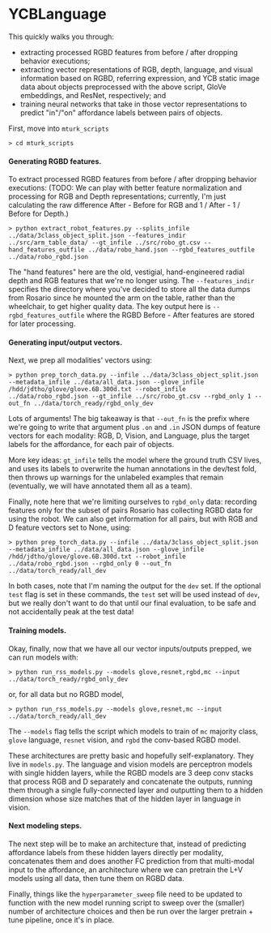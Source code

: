 # YCBLanguage

This quickly walks you through: 
- extracting processed RGBD features from before / after dropping behavior executions;
- extracting vector representations of RGB, depth, language, and visual information based on RGBD, referring expression, and YCB static image data about objects preprocessed with the above script, GloVe embeddings, and ResNet, respectively; and
- training neural networks that take in those vector representations to predict "in"/"on" affordance labels between pairs of objects.

First, move into `mturk_scripts`

`> cd mturk_scripts`

#### Generating RGBD features.

To extract processed RGBD features from before / after dropping behavior executions:
(TODO: We can play with better feature normalization and processing for RGB and Depth representations; currently, I'm just calculating the raw difference After - Before for RGB and 1 / After - 1 / Before for Depth.)

`> python extract_robot_features.py --splits_infile ../data/3class_object_split.json --features_indir ../src/arm_table_data/ --gt_infile ../src/robo_gt.csv --hand_features_outfile ../data/robo_hand.json --rgbd_features_outfile ../data/robo_rgbd.json`

The "hand features" here are the old, vestigial, hand-engineered radial depth and RGB features that we're no longer using. The `--features_indir` specifies the directory where you've decided to store all the data dumps from Rosario since he mounted the arm on the table, rather than the wheelchair, to get higher quality data. The key output here is `--rgbd_features_outfile` where the RGBD Before - After features are stored for later processing.

#### Generating input/output vectors.

Next, we prep all modalities' vectors using:

`> python prep_torch_data.py --infile ../data/3class_object_split.json --metadata_infile ../data/all_data.json --glove_infile /hdd/jdtho/glove/glove.6B.300d.txt --robot_infile ../data/robo_rgbd.json --gt_infile ../src/robo_gt.csv --rgbd_only 1 --out_fn ../data/torch_ready/rgbd_only_dev`

Lots of arguments! The big takeaway is that `--out_fn` is the prefix where we're going to write that argument plus `.on` and `.in` JSON dumps of feature vectors for each modality: RGB, D, Vision, and Language, plus the target labels for the affordance, for each pair of objects.

More key ideas: `gt_infile` tells the model where the ground truth CSV lives, and uses its labels to overwrite the human annotations in the dev/test fold, then throws up warnings for the unlabeled examples that remain (eventually, we will have annotated them all as a team).

Finally, note here that we're limiting ourselves to `rgbd_only` data: recording features only for the subset of pairs Rosario has collecting RGBD data for using the robot. We can also get information for all pairs, but with RGB and D feature vectors set to None, using:

`> python prep_torch_data.py --infile ../data/3class_object_split.json --metadata_infile ../data/all_data.json --glove_infile /hdd/jdtho/glove/glove.6B.300d.txt --robot_infile ../data/robo_rgbd.json --rgbd_only 0 --out_fn ../data/torch_ready/all_dev`

In both cases, note that I'm naming the output for the `dev` set. If the optional `test` flag is set in these commands, the `test` set will be used instead of `dev`, but we really don't want to do that until our final evaluation, to be safe and not accidentally peak at the test data!

#### Training models.

Okay, finally, now that we have all our vector inputs/outputs prepped, we can run models with:

`> python run_rss_models.py --models glove,resnet,rgbd,mc --input ../data/torch_ready/rgbd_only_dev`

or, for all data but no RGBD model, 

`> python run_rss_models.py --models glove,resnet,mc --input ../data/torch_ready/all_dev`

The `--models` flag tells the script which models to train of `mc` majority class, `glove` language, `resnet` vision, and `rgbd` the conv-based RGBD model.

These architectures are pretty basic and hopefully self-explanatory. They live in `models.py`. The language and vision models are perceptron models with single hidden layers, while the RGBD models are 3 deep conv stacks that process RGB and D separately and concatenate the outputs, running them through a single fully-connected layer and outputting them to a hidden dimension whose size matches that of the hidden layer in language in vision.

#### Next modeling steps.

The next step will be to make an architecture that, instead of predicting affordance labels from these hidden layers directly per modality, concatenates them and does another FC prediction from that multi-modal input to the affordance, an architecture where we can pretrain the L+V models using all data, then tune them on RGBD data.

Finally, things like the `hyperparameter_sweep` file need to be updated to function with the new model running script to sweep over the (smaller) number of architecture choices and then be run over the larger pretrain + tune pipeline, once it's in place.